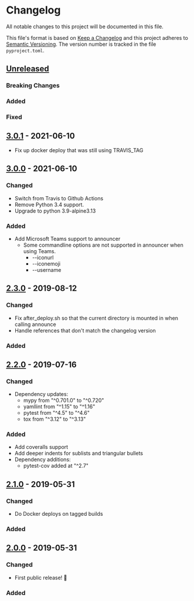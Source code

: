 # Changelog

All notable changes to this project will be documented in this file.

This file's format is based on [Keep a Changelog](http://keepachangelog.com/)
and this project adheres to [Semantic Versioning](http://semver.org/). The
version number is tracked in the file `pyproject.toml`.

## [Unreleased]

### Breaking Changes

### Added

### Fixed

## [3.0.1] - 2021-06-10
- Fix up docker deploy that was still using TRAVIS_TAG

## [3.0.0] - 2021-06-10

### Changed
- Switch from Travis to Github Actions
- Remove Python 3.4 support.
- Upgrade to python 3.9-alpine3.13

### Added
- Add Microsoft Teams support to announcer
  - Some commandline options are not supported in announcer when using Teams.
    - --iconurl
    - --iconemoji
    - --username

## [2.3.0] - 2019-08-12

### Changed
- Fix after_deploy.sh so that the current directory is mounted in when calling announce
- Handle references that don't match the changelog version

### Added

## [2.2.0] - 2019-07-16

### Changed
- Dependency updates:
  - mypy from "^0.701.0" to "^0.720"
  - yamllint from "^1.15" to "^1.16"
  - pytest from "^4.5" to "^4.6"
  - tox from "^3.12" to "^3.13"

### Added
- Add coveralls support
- Add deeper indents for sublists and triangular bullets
- Dependency additions:
  - pytest-cov added at "^2.7"

## [2.1.0] - 2019-05-31

### Changed
- Do Docker deploys on tagged builds

### Added

## [2.0.0] - 2019-05-31

### Changed
- First public release! :tada:

### Added

[unreleased]: https://github.com/Metaswitch/announcer/compare/3.0.1...HEAD
[3.0.1]: https://github.com/Metaswitch/announcer/compare/3.0.0...3.0.1
[3.0.0]: https://github.com/Metaswitch/announcer/compare/2.3.0...3.0.0
[2.3.0]: https://github.com/Metaswitch/announcer/compare/2.2.0...2.3.0
[2.2.0]: https://github.com/Metaswitch/announcer/compare/2.1.0...2.2.0
[2.1.0]: https://github.com/Metaswitch/announcer/compare/2.0.0...2.1.0
[2.0.0]: https://github.com/Metaswitch/announcer/tree/2.0.0
